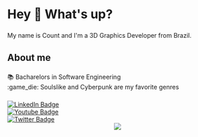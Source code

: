 <h1 align="left">Hey 👋 What's up?</h1>

###

<p align="left">My name is Count and I'm a 3D Graphics Developer from Brazil.</p>

###

<h2 align="left">About me</h2>

###

<p align="left">📚 Bacharelors in Software Engineering<br>:game_die: Soulslike and Cyberpunk are my favorite genres</p>

###

<div align="left">
<div id="badges">
  <a href="https://www.linkedin.com/in/joaovmiguel/"  target="_blank">
    <img src="https://img.shields.io/badge/LinkedIn-blue?style=for-the-badge&logo=linkedin&logoColor=white" alt="LinkedIn Badge"/>
  </a>
      <br>
  <a href="your-youtube-URL"  target="_blank">
    <img src="https://img.shields.io/badge/YouTube-red?style=for-the-badge&logo=youtube&logoColor=white" alt="Youtube Badge"/>
  </a>
      <br>
  <a href="your-twitter-URL"  target="_blank">
    <img src="https://img.shields.io/badge/Twitter-blue?style=for-the-badge&logo=twitter&logoColor=white" alt="Twitter Badge"/>
  </a>
</div>


</div>

<div align="center">
      <img src="https://github.com/user-attachments/assets/41841de6-77d6-4378-a8ba-ba1c8bb5fb33" />
</div>

